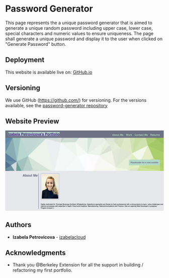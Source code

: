 # Password Generator
This page represents the a unique password generator that is aimed to generate a unique random password including upper case, lower case, special characters and numeric values to ensure uniqueness.
The page shall generate a unique password and display it to the user when clicked on "Generate Password" button.   

## Deployment
This website is available live on: [GitHub.io](https://izabelacloud.github.io/password-generator/)

## Versioning
We use GitHub (https://github.com/) for versioning. For the versions available, see the [password-generator repository](https://github.com/izabelacloud/password-generator)

## Website Preview

![Password Generator](https://github.com/izabelacloud/izabela-petrovicova-portfolio/blob/master/assets/images/ip-portfolio-header.png?raw=true)


## Authors
* **Izabela Petrovicova** - [izabelacloud](https://github.com/izabelacloud)

## Acknowledgments
* Thank you @Berkeley Extension for all the support in building / refactoring my first portfolio.